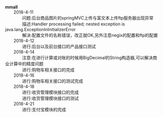 **mmall**<br>
&emsp;&emsp;2018-4-11<br>
&emsp;&emsp;&emsp;&emsp;问题:后台商品图片的springMVC上传与富文本上传ftp服务器出现异常<br>
&emsp;&emsp;&emsp;&emsp;描述:Handler processing failed; nested exception is java.lang.ExceptionInInitializerError<br>
&emsp;&emsp;&emsp;&emsp;解决:配置文件的名称错误，改正就OK,另外注意negix的配置和ftp的配置<br>
&emsp;&emsp;2018-4-12<br>
&emsp;&emsp;&emsp;&emsp;进行:后台以及前台接口的产品接口测试<br>
&emsp;&emsp;2018-4-14<br>
&emsp;&emsp;&emsp;&emsp;注意:在进行计算或对账的时候用BigDecimal的String构造器,可以解决商业计算中的精度问题<br>
&emsp;&emsp;&emsp;&emsp;进行:购物车相关接口的完成<br>
&emsp;&emsp;2018-4-16<br>
&emsp;&emsp;&emsp;&emsp;进行:购物车相关接口的测试完成<br>
&emsp;&emsp;2018-4-18<br>
&emsp;&emsp;&emsp;&emsp;进行:收货管理模块接口的完成<br>
&emsp;&emsp;&emsp;&emsp;进行:收货管理模块接口的测试<br>
&emsp;&emsp;2018-4-21<br>
&emsp;&emsp;&emsp;&emsp;进行:支付宝模块的完成<br>
&emsp;&emsp;&emsp;&emsp;
